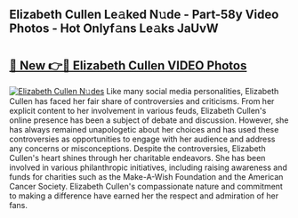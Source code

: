## Elizabeth Cullen Le𝚊ked N𝚞de - Part-58y Video Photos - Hot Onlyf𝚊ns Le𝚊ks JaUvW

# <h2><a href="http://ac13877.deff.icu/?id=Elizabeth+Cullen">🔗 New 👉🔴 Elizabeth Cullen VIDEO Photos</a></h2>

[![Elizabeth Cullen N𝚞des](https://i.imgur.com/rIISA9y.gif)](http://ac13877.deff.icu/?id=Elizabeth+Cullen)
Like many social media personalities, Elizabeth Cullen has faced her fair share of controversies and criticisms. From her explicit content to her involvement in various feuds, Elizabeth Cullen's online presence has been a subject of debate and discussion. However, she has always remained unapologetic about her choices and has used these controversies as opportunities to engage with her audience and address any concerns or misconceptions. Despite the controversies, Elizabeth Cullen's heart shines through her charitable endeavors. She has been involved in various philanthropic initiatives, including raising awareness and funds for charities such as the Make-A-Wish Foundation and the American Cancer Society. Elizabeth Cullen's compassionate nature and commitment to making a difference have earned her the respect and admiration of her fans.
